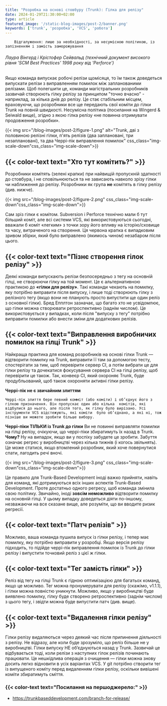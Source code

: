 ```yaml
---
title: "Розробка на основі стовбуру (Trunk): Гілка для релізу"
date: 2024-01-29T21:30:00+02:00
type: article
featured_image: '/static-blog-images/post-2/banner.png'
keywords: ['trunk', 'розробка', 'VCS', 'робота']
---
```

        Відгалуження: лише за необхідності, за несумісною політикою, із запізненням і замість заморожування
###### Лаура Вінгерд і Крістофер Сейвальд (технічний документ високого рівня 'SCM Best Practices' 1998 року від 'Perforce')

Якщо команда випускає робочі релізи щомісяця, то їм також доведеться випускати релізи з виправленням помилок між 
запланованими релізами. Щоб полегшити це, команди магістральних розробників зазвичай створюють гілку релізу за принципом "точно вчасно" - наприклад, за кілька днів до релізу. Це стає стабільним місцем, враховуючи, що розробники все ще передають свої 
коміти до гілки Trunk на повній швидкості. Несумісна політика (посилання на Wingerd & Seiwald вище), згідно з якою гілка релізу
«не повинна отримувати продовження розробки».

{{< img src="/blog-images/post-2/figure-1.png" alt="Trunk, дві з половиною релізні гілки, п'ять релізів (два заплановані, три незаплановані), та два Черрі-пік виправлення помилок" css_class="img-scale-down"css_class="img-scale-down">}}

## {{< color-text text="Хто тут комітить?" >}}
Розробники комітять (зелені крапки) при найвищій пропускній здатності до стовбура, і не сповільнюються та не зависають 
навколо зрізу гілки чи наближення до релізу. Розробники як група **не** комітять в гілку релізу (див. нижче).

{{< img src="/blog-images/post-2/figure-2.png" css_class="img-scale-down"css_class="img-scale-down">}}

Сам зріз гілки є комітом. Subversion і Perforce технічно мали б тут більший коміт, але всі системи VCS, які 
використовуються сьогодні, вважали б коміт «легким» з точки зору його впливу на історію/сховище та часу, витраченого на 
створення. Ця червона крапка є випадковим зривом збірки, який було виправлено (якимось чином) незабаром після цього.

## {{< color-text text="Пізнє створення гілок релізу" >}}
Деякі команди випускають релізи безпосередньо з тегу на основній гілці, не створюючи гілку на той момент. Це є альтернативною практикою до **«гілки для релізу»**. Такі команди чекають на помилку, яку потрібно виправити після випуску, і лише тоді створюють гілку з релізного тегу (якщо вони не планують просто випустити ще один реліз з основної гілки). Бред Епплтон зазначає, що багато хто не усвідомлює, що гілки можна створювати ретроспективно (заднім числом). Це використовується у випадках, коли після "випуску з тегу" потрібно виправити помилки або внести зміни для додаткових релізів.

## {{< color-text text="Виправлення виробничих помилок на гілці Trunk" >}}
Найкраща практика для команд розробників на основі гілки Trunk — відтворити помилку на Trunk, виправити її там за допомогою 
тесту, спостерігати за тим, щоб перевірити сервер CI, а потім вибрати це для гілки релізу та дочекатися фокусування 
сервера CI на гілці релізу, щоб перевірити це також. Так, конвеєр CI, який охороняє Trunk, буде продубльований, щоб 
також охороняти активні гілки релізу.

**Черрі-пік не є звичайним злиттям**

`Черрі-пік злиття бере певний комміт (або коміти) і об’єднує його з гілкою призначення. Він пропускає один або кілька 
комітів, які відбулися до нього, але після того, як гілку було вирізано. Усі інструменти VCS відстежують, які коміти 
було об’єднано, а які ні, тож пізніше ви можете зробити більше вибору.`

**Черрі-піки ТІЛЬКИ із Trunk до гілки**
Ви не повинні виправляти помилки на гілці релізу, очікуючи, що черрі-піки збиратимуть їх назад в Trunk.
**Чому?**
Ну на випадок, якщо ви у поспіху забудете це зробити. Забуття означає регрес у виробництві через кілька тижнів (і когось
звільнять). Це може статися, якщо втомлений розробник, який хоче повернутися спати, лагодить речі вночі.

{{< img src="/blog-images/post-2/figure-3.png" css_class="img-scale-down"css_class="img-scale-down">}}

Це правило для Trunk-Based Development іноді важко прийняти, навіть для команд, які дотримуються всіх інших аспектів Trunk-Based Development. Проте достатньо одного регресу, щоб команда змінила свою політику. Звичайно, іноді **зовсім неможливо** відтворити помилку на основній гілці. У цьому випадку доведеться діяти по-іншому, незважаючи на все сказане вище, але розуміти, що ви вводите ризик регресії.

## {{< color-text text="Патч релізів" >}}
Можливо, ваша команда пушила випуск із гілки релізу, і тепер має помилку, яку потрібно виправити у розробці.
Якщо версія релізу підходить, то підійде черрі-пік виправлення помилок із Trunk до гілки релізу і випустити точковий реліз з цієї ж гілки.

## {{< color-text text="Тег замість гілки" >}}
Реліз від тегу на гілці Trunk є гідною оптимізацією для багатьох команд, якщо це можливо. Тег можна пронумерувати для релізу 
(скажімо, v1.1.1), і гілки можна повністю уникнути. Можливо, якщо у виробництві буде виявлено помилку, гілку буде створено ретроспективно (заднім числом) з цього тегу, і звідти можна буде випустити патч (див. вище).

## {{< color-text text="Видалення гілки релізу" >}}
Гілки релізу видаляються через деякий час після припинення діяльності з релізу. Не відразу, але коли буде зрозуміло, що 
реліз більше не у виробництві. Гілки випуску НЕ об’єднуються назад у Trunk. Зазвичай це відбувається тоді, коли релізи з
наступних гілок релізів починають працювати. Це нешкідлива операція з очищення — гілки можна знову досить легко 
відновити в усіх варіантах VCS. У git потрібно створити тег із випущеного коміту перед видаленням гілки релізу, оскільки
вивішені коміти збиратимуть сміття.

### {{< color-text text="Посилання на першоджерело:" >}}
* https://trunkbaseddevelopment.com/branch-for-release/
